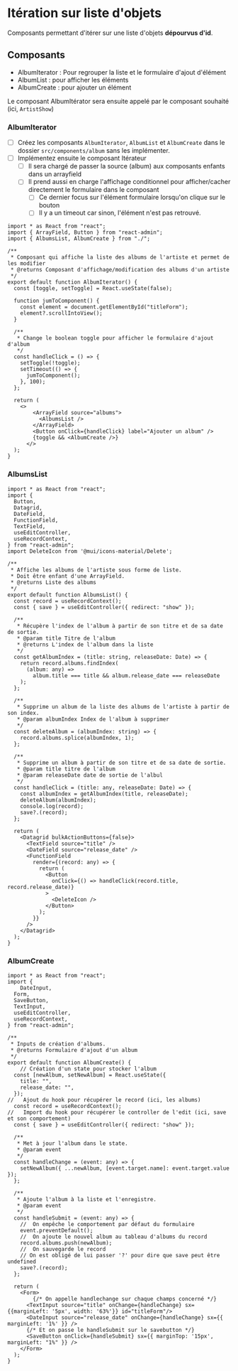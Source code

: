 # Itération sur liste d'objets

Composants permettant d'itérer sur une liste d'objets **dépourvus d'id**.

## Composants

- AlbumIterator : Pour regrouper la liste et le formulaire d'ajout d'élément
- AlbumList : pour afficher les éléments
- AlbumCreate : pour ajouter un élément

Le composant AlbumItérator sera ensuite appelé par le composant souhaité (ici, `ArtistShow`)

### AlbumIterator

- [ ] Créez les composants `AlbumIterator`, `AlbumList` et `AlbumCreate` dans le dossier `src/components/album` sans les implémenter.
- [ ] Implémentez ensuite le composant Itérateur
  - [ ] Il sera chargé de passer la source (album) aux composants enfants dans un arrayfield
  - [ ] Il prend aussi en charge l'affichage conditionnel pour afficher/cacher directement le formulaire dans le composant
    - [ ] Ce dernier focus sur l'élément formulaire lorsqu'on clique sur le bouton
    - [ ] Il y a un timeout car sinon, l'élément n'est pas retrouvé.

```tsx
import * as React from "react";
import { ArrayField, Button } from "react-admin";
import { AlbumsList, AlbumCreate } from "./";

/**
 * Composant qui affiche la liste des albums de l'artiste et permet de les modifier
 * @returns Composant d'affichage/modification des albums d'un artiste
 */
export default function AlbumIterator() {
  const [toggle, setToggle] = React.useState(false);

  function jumToComponent() {
    const element = document.getElementById("titleForm");
    element?.scrollIntoView();
  }

  /**
   * Change le boolean toggle pour afficher le formulaire d'ajout d'album
   */
  const handleClick = () => {
    setToggle(!toggle);
    setTimeout(() => {
      jumToComponent();
    }, 100);
  };

  return (
    <>
        <ArrayField source="albums">
          <AlbumsList />
        </ArrayField>
        <Button onClick={handleClick} label="Ajouter un album" />
        {toggle && <AlbumCreate />}
      </>
  );
}
```

### AlbumsList

```tsx
import * as React from "react";
import {
  Button,
  Datagrid,
  DateField,
  FunctionField,
  TextField,
  useEditController,
  useRecordContext,
} from "react-admin";
import DeleteIcon from '@mui/icons-material/Delete';

/**
 * Affiche les albums de l'artiste sous forme de liste.
 * Doit être enfant d'une ArrayField.
 * @returns Liste des albums
 */
export default function AlbumsList() {
  const record = useRecordContext();
  const { save } = useEditController({ redirect: "show" });

  /**
   * Récupère l'index de l'album à partir de son titre et de sa date de sortie.
   * @param title Titre de l'album
   * @returns L'index de l'album dans la liste
   */
  const getAlbumIndex = (title: string, releaseDate: Date) => {
    return record.albums.findIndex(
      (album: any) =>
        album.title === title && album.release_date === releaseDate
    );
  };

  /**
   * Supprime un album de la liste des albums de l'artiste à partir de son index.
   * @param albumIndex Index de l'album à supprimer
   */
  const deleteAlbum = (albumIndex: string) => {
    record.albums.splice(albumIndex, 1);
  };

  /**
   * Supprime un album à partir de son titre et de sa date de sortie.
   * @param title titre de l'album
   * @param releaseDate date de sortie de l'albul
   */
  const handleClick = (title: any, releaseDate: Date) => {
    const albumIndex = getAlbumIndex(title, releaseDate);
    deleteAlbum(albumIndex);
    console.log(record);
    save?.(record);
  };

  return (
    <Datagrid bulkActionButtons={false}>
      <TextField source="title" />
      <DateField source="release_date" />
      <FunctionField
        render={(record: any) => {
          return (
            <Button
              onClick={() => handleClick(record.title, record.release_date)}
            >
              <DeleteIcon />
            </Button>
          );
        }}
      />
    </Datagrid>
  );
}
```

### AlbumCreate

```tsx
import * as React from "react";
import {
    DateInput,
  Form,
  SaveButton,
  TextInput,
  useEditController,
  useRecordContext,
} from "react-admin";

/**
 * Inputs de création d'albums.
 * @returns Formulaire d'ajout d'un album
 */
export default function AlbumCreate() {
    // Création d'un state pour stocker l'album
  const [newAlbum, setNewAlbum] = React.useState({
    title: "",
    release_date: "",
  });
//   Ajout du hook pour récupérer le record (ici, les albums)
  const record = useRecordContext();
//   Import du hook pour récupérer le controller de l'edit (ici, save et son comportement)
  const { save } = useEditController({ redirect: "show" });

  /**
   * Met à jour l'album dans le state.
   * @param event 
   */
  const handleChange = (event: any) => {
    setNewAlbum({ ...newAlbum, [event.target.name]: event.target.value });
  };

  /**
   * Ajoute l'album à la liste et l'enregistre.
   * @param event 
   */
  const handleSubmit = (event: any) => {
    //  On empêche le comportement par défaut du formulaire
    event.preventDefault();
    //  On ajoute le nouvel album au tableau d'albums du record
    record.albums.push(newAlbum);
    //  On sauvegarde le record
    // On est obligé de lui passer '?' pour dire que save peut être undefined
    save?.(record);
  };

  return (
    <Form>
        {/* On appelle handlechange sur chaque champs concerné */}
      <TextInput source="title" onChange={handleChange} sx={{marginLeft: '5px', width: '63%'}} id="titleForm"/>
      <DateInput source="release_date" onChange={handleChange} sx={{ marginLeft: '1%' }} />
      {/* Et on passe le handleSubmit sur le savebutton */}
      <SaveButton onClick={handleSubmit} sx={{ marginTop: '15px', marginLeft: "1%" }} />
    </Form>
  );
}
```